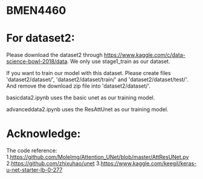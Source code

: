 # BMEN4460

# For dataset2:
Please download the dataset2 through https://www.kaggle.com/c/data-science-bowl-2018/data. We only use stage1_train as our dataset. 

If you want to train our model with this dataset. Please create files  'dataset2/dataset/', 'dataset2/dataset/train/' and 
'dataset2/dataset/test/'. And remove the download zip file into 'dataset2/dataset/'.  

basicdata2.ipynb uses the basic unet as our training model. 

advanceddata2.ipynb uses the ResAttUnet as our training model.

# Acknowledge:
The code reference:
1.https://github.com/MoleImg/Attention_UNet/blob/master/AttResUNet.py
2.https://github.com/zhixuhao/unet
3.https://www.kaggle.com/keegil/keras-u-net-starter-lb-0-277
